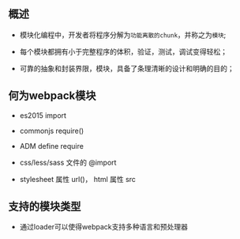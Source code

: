 ## 概述

* 模块化编程中，开发者将程序分解为`功能离散的chunk`，并称之为`模块`;

* 每个模块都拥有小于完整程序的体积，验证，测试，调试变得轻松；

* 可靠的抽象和封装界限，模块，具备了条理清晰的设计和明确的目的；

## 何为webpack模块

* es2015 import

* commonjs require()

* ADM define require

* css/less/sass 文件的 @import

* stylesheet 属性 url()， html 属性 src

## 支持的模块类型

* 通过loader可以使得webpack支持多种语言和预处理器